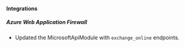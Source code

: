 
#### Integrations

##### Azure Web Application Firewall

- Updated the MicrosoftApiModule with `exchange_online` endpoints.